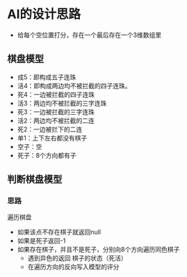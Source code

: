 # AI的设计思路

- 给每个空位置打分，存在一个最后存在一个3维数组里


## 棋盘模型
  - 成5：即构成五子连珠
  - 活4：即构成两边均不被拦截的四子连珠。
  - 死4：一边被拦截的四子连珠
  - 活3：两边均不被拦截的三字连珠
  - 死3：一边被拦截的三字连珠
  - 活2：两边均不被拦截的二连
  - 死2：一边被拦下的二连
  - 单1：上下左右都没有棋子
  - 空子：空
  - 死子：8个方向都有子
## 判断棋盘模型
### 思路
遍历棋盘

- 如果该点不存在棋子就返回null
- 如果是死子返回-1
- 如果存在棋子，并且不是死子，分别向8个方向遍历同色棋子
  - 遇到异色的返回 棋子的状态（死活）
  - 在遍历方向的反向写入模型的评分
